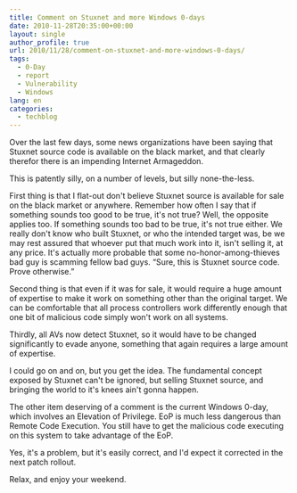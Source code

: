 ```yaml
---
title: Comment on Stuxnet and more Windows 0-days
date: 2010-11-28T20:35:00+00:00
layout: single
author_profile: true
url: 2010/11/28/comment-on-stuxnet-and-more-windows-0-days/
tags:
  - 0-Day
  - report
  - Vulnerability
  - Windows
lang: en
categories: 
  - techblog
---
```

Over the last few days, some news organizations have been saying that Stuxnet source code is available on the black market, and that clearly therefor there is an impending Internet Armageddon.

This is patently silly, on a number of levels, but silly none-the-less.

First thing is that I flat-out don't believe Stuxnet source is available for sale on the black market or anywhere. Remember how often I say that if something sounds too good to be true, it's not true? Well, the opposite applies too. If something sounds too bad to be true, it's not true either. We really don't know who built Stuxnet, or who the intended target was, be we may rest assured that whoever put that much work into it, isn't selling it, at any price. It's actually more probable that some no-honor-among-thieves bad guy is scamming fellow bad guys. “Sure, this is Stuxnet source code. Prove otherwise.”

Second thing is that even if it was for sale, it would require a huge amount of expertise to make it work on something other than the original target. We can be comfortable that all process controllers work differently enough that one bit of malicious code simply won't work on all systems.

Thirdly, all AVs now detect Stuxnet, so it would have to be changed significantly to evade anyone, something that again requires a large amount of expertise.

I could go on and on, but you get the idea. The fundamental concept exposed by Stuxnet can't be ignored, but selling Stuxnet source, and bringing the world to it's knees ain't gonna happen.

The other item deserving of a comment is the current Windows 0-day, which involves an Elevation of Privilege. EoP is much less dangerous than Remote Code Execution. You still have to get the malicious code executing on this system to take advantage of the EoP.

Yes, it's a problem, but it's easily correct, and I'd expect it corrected in the next patch rollout.

Relax, and enjoy your weekend.